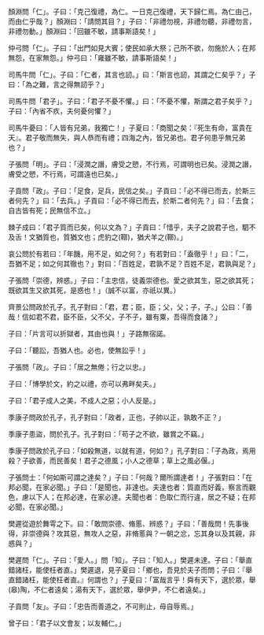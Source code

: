 顏淵問「仁」。子曰：「克己復禮，為仁。一日克己復禮，天下歸仁焉。為仁由己，而由仁乎哉？」顏淵曰：「請問其目？」子曰：「非禮勿視，非禮勿聽，非禮勿言，非禮勿動。」顏淵曰：「回雖不敏，請事斯語矣！」

仲弓問「仁」。子曰：「出門如見大賓；使民如承大祭；己所不欲，勿施於人；在邦無怨，在家無怨。」仲弓曰：「雍雖不敏，請事斯語矣！」

司馬牛問「仁」。子曰：「仁者，其言也訒。」曰：「斯言也訒，其謂之仁矣乎？」子曰：「為之難，言之得無訒乎？」

司馬牛問「君子」。子曰：「君子不憂不懼。」曰：「不憂不懼，斯謂之君子矣乎？」子曰：「內省不疚，夫何憂何懼？」

司馬牛憂曰：「人皆有兄弟，我獨亡！」子夏曰：「商聞之矣：『死生有命，富貴在天』。君子敬而無失，與人恭而有禮；四海之內，皆兄弟也。君子何患乎無兄弟也？」

子張問「明」。子曰：「浸潤之譖，膚受之愬，不行焉，可謂明也已矣。浸潤之譖，膚受之愬，不行焉，可謂遠也已矣。」

子貢問「政」。子曰：「足食，足兵，民信之矣。」子貢曰：「必不得已而去，於斯三者何先？」曰：「去兵。」子貢曰：「必不得已而去，於斯二者何先？」曰：「去食；自古皆有死；民無信不立。」

棘子成曰：「君子質而已矣，何以文為？」子貢曰：「惜乎，夫子之說君子也，駟不及舌！文猶質也，質猶文也；虎豹之(鞹)，猶犬羊之(鞹)。」

哀公問於有若曰：「年饑，用不足，如之何？」有若對曰：「盍徹乎！」曰：「二，吾猶不足；如之何其徹也？」對曰：「百姓足，君孰不足？百姓不足，君孰與足？」

子張問「崇德，辨惑。」子曰：「主忠信，徒義崇德也。愛之欲其生，惡之欲其死；既欲其生又欲其死，是惑也！」（誠不以富，亦祇以異。）

齊景公問政於孔子。孔子對曰：「君，君；臣，臣；父，父；子，子。」公曰：「善哉！信如君不君，臣不臣，父不父，子不子，雖有粟，吾得而食諸？」

子曰：「片言可以折獄者，其由也與！」子路無宿諾。

子曰：「聽訟，吾猶人也。必也，使無訟乎！」

子張問「政」。子曰：「居之無倦；行之以忠。」

子曰：「博學於文，約之以禮，亦可以弗畔矣夫。」

子曰：「君子成人之美，不成人之惡；小人反是。」

季康子問政於孔子，孔子對曰：「政者，正也，子帥以正，孰敢不正？」

季康子患盜，問於孔子。孔子對曰：「苟子之不欲，雖賞之不竊。」

季康子問政於孔子曰：「如殺無道，以就有道，何如？」孔子對曰：「子為政，焉用殺？子欲善，而民善矣！君子之德風；小人之德草；草上之風必偃。」

子張問士：「何如斯可謂之達矣？」子曰：「何哉？爾所謂達者！」子張對曰：「在邦必聞，在家必聞。」子曰：「是聞也，非達也。夫達也者：質直而好義，察言而觀色，慮以下人；在邦必達，在家必達。夫聞也者：色取仁而行違，居之不疑；在邦必聞，在家必聞。」

樊遲從遊於舞雩之下。曰：「敢問崇德、脩慝、辨惑？」子曰：「善哉問！先事後得，非崇德與？攻其惡，無攻人之惡，非脩慝與？一朝之忿，忘其身以及其親，非惑與？」

樊遲問「仁」。子曰：「愛人。」問「知」。子曰：「知人。」樊遲未達。子曰：「舉直錯諸枉，能使枉者直。」樊遲退，見子夏曰：「鄉也，吾見於夫子而問；子曰：『舉直錯諸枉，能使枉者直。』何謂也？」子夏曰：「富哉言乎！舜有天下，選於眾，舉(皋)陶，不仁者遠矣；湯有天下，選於眾，舉伊尹，不仁者遠矣。」

子貢問「友」。子曰：「忠告而善道之，不可則止，毋自辱焉。」

曾子曰：「君子以文會友；以友輔仁。」

